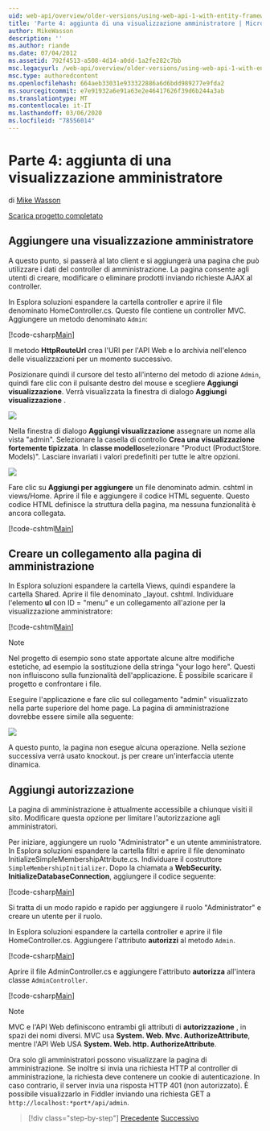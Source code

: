 ```yaml
---
uid: web-api/overview/older-versions/using-web-api-1-with-entity-framework-5/using-web-api-with-entity-framework-part-4
title: 'Parte 4: aggiunta di una visualizzazione amministratore | Microsoft Docs'
author: MikeWasson
description: ''
ms.author: riande
ms.date: 07/04/2012
ms.assetid: 792f4513-a508-4d14-a0dd-1a2fe282c7bb
msc.legacyurl: /web-api/overview/older-versions/using-web-api-1-with-entity-framework-5/using-web-api-with-entity-framework-part-4
msc.type: authoredcontent
ms.openlocfilehash: 664aeb33031e933322886a6d6bdd989277e9fda2
ms.sourcegitcommit: e7e91932a6e91a63e2e46417626f39d6b244a3ab
ms.translationtype: MT
ms.contentlocale: it-IT
ms.lasthandoff: 03/06/2020
ms.locfileid: "78556014"
---
```

# <a name="part-4-adding-an-admin-view"></a>Parte 4: aggiunta di una visualizzazione amministratore

di [Mike Wasson](https://github.com/MikeWasson)

[Scarica progetto completato](https://code.msdn.microsoft.com/ASP-NET-Web-API-with-afa30545)

## <a name="add-an-admin-view"></a>Aggiungere una visualizzazione amministratore

A questo punto, si passerà al lato client e si aggiungerà una pagina che può utilizzare i dati del controller di amministrazione. La pagina consente agli utenti di creare, modificare o eliminare prodotti inviando richieste AJAX al controller.

In Esplora soluzioni espandere la cartella controller e aprire il file denominato HomeController.cs. Questo file contiene un controller MVC. Aggiungere un metodo denominato `Admin`:

[!code-csharp[Main](using-web-api-with-entity-framework-part-4/samples/sample1.cs)]

Il metodo **HttpRouteUrl** crea l'URI per l'API Web e lo archivia nell'elenco delle visualizzazioni per un momento successivo.

Posizionare quindi il cursore del testo all'interno del metodo di azione `Admin`, quindi fare clic con il pulsante destro del mouse e scegliere **Aggiungi visualizzazione**. Verrà visualizzata la finestra di dialogo **Aggiungi visualizzazione** .

![](using-web-api-with-entity-framework-part-4/_static/image1.png)

Nella finestra di dialogo **Aggiungi visualizzazione** assegnare un nome alla vista "admin". Selezionare la casella di controllo **Crea una visualizzazione fortemente tipizzata**. In **classe modello**selezionare "Product (ProductStore. Models)". Lasciare invariati i valori predefiniti per tutte le altre opzioni.

![](using-web-api-with-entity-framework-part-4/_static/image2.png)

Fare clic su **Aggiungi per aggiungere** un file denominato admin. cshtml in views/Home. Aprire il file e aggiungere il codice HTML seguente. Questo codice HTML definisce la struttura della pagina, ma nessuna funzionalità è ancora collegata.

[!code-cshtml[Main](using-web-api-with-entity-framework-part-4/samples/sample2.cshtml)]

## <a name="create-a-link-to-the-admin-page"></a>Creare un collegamento alla pagina di amministrazione

In Esplora soluzioni espandere la cartella Views, quindi espandere la cartella Shared. Aprire il file denominato \_layout. cshtml. Individuare l'elemento **ul** con ID = "menu" e un collegamento all'azione per la visualizzazione amministratore:

[!code-cshtml[Main](using-web-api-with-entity-framework-part-4/samples/sample3.cshtml)]

> [!NOTE]
> Nel progetto di esempio sono state apportate alcune altre modifiche estetiche, ad esempio la sostituzione della stringa "your logo here". Questi non influiscono sulla funzionalità dell'applicazione. È possibile scaricare il progetto e confrontare i file.

Eseguire l'applicazione e fare clic sul collegamento "admin" visualizzato nella parte superiore del home page. La pagina di amministrazione dovrebbe essere simile alla seguente:

![](using-web-api-with-entity-framework-part-4/_static/image3.png)

A questo punto, la pagina non esegue alcuna operazione. Nella sezione successiva verrà usato knockout. js per creare un'interfaccia utente dinamica.

## <a name="add-authorization"></a>Aggiungi autorizzazione

La pagina di amministrazione è attualmente accessibile a chiunque visiti il sito. Modificare questa opzione per limitare l'autorizzazione agli amministratori.

Per iniziare, aggiungere un ruolo "Administrator" e un utente amministratore. In Esplora soluzioni espandere la cartella filtri e aprire il file denominato InitializeSimpleMembershipAttribute.cs. Individuare il costruttore `SimpleMembershipInitializer`. Dopo la chiamata a **WebSecurity. InitializeDatabaseConnection**, aggiungere il codice seguente:

[!code-csharp[Main](using-web-api-with-entity-framework-part-4/samples/sample4.cs)]

Si tratta di un modo rapido e rapido per aggiungere il ruolo "Administrator" e creare un utente per il ruolo.

In Esplora soluzioni espandere la cartella controller e aprire il file HomeController.cs. Aggiungere l'attributo **autorizzi** al metodo `Admin`.

[!code-csharp[Main](using-web-api-with-entity-framework-part-4/samples/sample5.cs)]

Aprire il file AdminController.cs e aggiungere l'attributo **autorizza** all'intera classe `AdminController`.

[!code-csharp[Main](using-web-api-with-entity-framework-part-4/samples/sample6.cs)]

> [!NOTE]
> MVC e l'API Web definiscono entrambi gli attributi di **autorizzazione** , in spazi dei nomi diversi. MVC usa **System. Web. Mvc. AuthorizeAttribute**, mentre l'API Web USA **System. Web. http. AuthorizeAttribute**.

Ora solo gli amministratori possono visualizzare la pagina di amministrazione. Se inoltre si invia una richiesta HTTP al controller di amministrazione, la richiesta deve contenere un cookie di autenticazione. In caso contrario, il server invia una risposta HTTP 401 (non autorizzato). È possibile visualizzarlo in Fiddler inviando una richiesta GET a `http://localhost:*port*/api/admin`.

> [!div class="step-by-step"]
> [Precedente](using-web-api-with-entity-framework-part-3.md)
> [Successivo](using-web-api-with-entity-framework-part-5.md)
